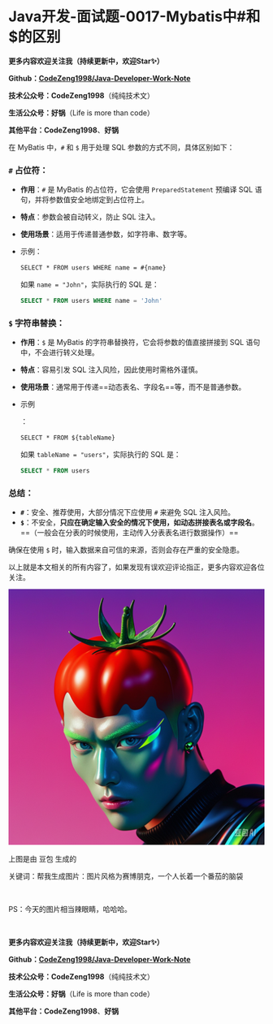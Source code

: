 # Java开发-面试题-0017-Mybatis中#和$的区别



**更多内容欢迎关注我（持续更新中，欢迎Star✨）**

**Github：[CodeZeng1998/Java-Developer-Work-Note](https://github.com/CodeZeng1998/Java-Developer-Work-Note)**

**技术公众号：CodeZeng1998**（纯纯技术文）

**生活公众号：好锅**（Life is more than code）

**其他平台：CodeZeng1998**、**好锅**





在 MyBatis 中，`#` 和 `$` 用于处理 SQL 参数的方式不同，具体区别如下：

### `#` 占位符：

- **作用**：`#` 是 MyBatis 的占位符，它会使用 `PreparedStatement` 预编译 SQL 语句，并将参数值安全地绑定到占位符上。

- **特点**：参数会被自动转义，防止 SQL 注入。

- **使用场景**：适用于传递普通参数，如字符串、数字等。

- 示例：

  ```xml
  SELECT * FROM users WHERE name = #{name}
  ```

  如果 `name = "John"`，实际执行的 SQL 是：

  ```sql
  SELECT * FROM users WHERE name = 'John'
  ```



### `$` 字符串替换：

- **作用**：`$` 是 MyBatis 的字符串替换符，它会将参数的值直接拼接到 SQL 语句中，不会进行转义处理。

- **特点**：容易引发 SQL 注入风险，因此使用时需格外谨慎。

- **使用场景**：通常用于传递==动态表名、字段名==等，而不是普通参数。

- 示例

  ：

  ```xml
  SELECT * FROM ${tableName}
  ```

  如果 `tableName = "users"`，实际执行的 SQL 是：

  ```sql
  SELECT * FROM users
  ```

### 总结：

- **`#`**：安全、推荐使用，大部分情况下应使用 `#` 来避免 SQL 注入风险。
- **`$`**：不安全，**只应在确定输入安全的情况下使用，如动态拼接表名或字段名**。==（一般会在分表的时候使用，主动传入分表表名进行数据操作）==

确保在使用 `$` 时，输入数据来自可信的来源，否则会存在严重的安全隐患。









以上就是本文相关的所有内容了，如果发现有误欢迎评论指正，更多内容欢迎各位关注。

![](https://github.com/CodeZeng1998/Java-Developer-Work-Note/blob/main/Interview/image/0017.png?raw=true)

上图是由 豆包 生成的

关键词：帮我生成图片：图片风格为赛博朋克，一个人长着一个番茄的脑袋

<br/>



PS：今天的图片相当辣眼睛，哈哈哈。



<br/>

**更多内容欢迎关注我（持续更新中，欢迎Star✨）**

**Github：[CodeZeng1998/Java-Developer-Work-Note](https://github.com/CodeZeng1998/Java-Developer-Work-Note)**

**技术公众号：CodeZeng1998**（纯纯技术文）

**生活公众号：好锅**（Life is more than code）

**其他平台：CodeZeng1998**、**好锅**

